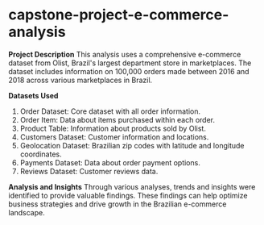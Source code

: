 # capstone-project-e-commerce-analysis

**Project Description**
This analysis uses a comprehensive e-commerce dataset from Olist, Brazil's largest department store in marketplaces. The dataset includes information on 100,000 orders made between 2016 and 2018 across various marketplaces in Brazil.

**Datasets Used**
1. Order Dataset: Core dataset with all order information.
2. Order Item: Data about items purchased within each order.
3. Product Table: Information about products sold by Olist.
4. Customers Dataset: Customer information and locations.
5. Geolocation Dataset: Brazilian zip codes with latitude and longitude coordinates.
6. Payments Dataset: Data about order payment options.
7. Reviews Dataset: Customer reviews data.

**Analysis and Insights**
Through various analyses, trends and insights were identified to provide valuable findings. These findings can help optimize business strategies and drive growth in the Brazilian e-commerce landscape.

